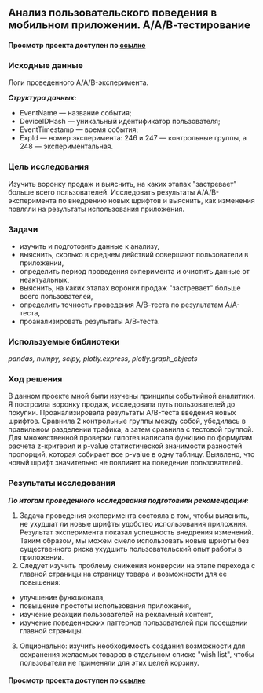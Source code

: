 ## Анализ пользовательского поведения в мобильном приложении. А/А/В-тестирование
#### Просмотр проекта доступен по [ссылке]()
### Исходные данные
Логи проведенного A/A/B-эксперимента. 

***Структура данных:***
* EventName — название события;
* DeviceIDHash — уникальный идентификатор пользователя;
* EventTimestamp — время события;
* ExpId — номер эксперимента: 246 и 247 — контрольные группы, а 248 — экспериментальная.
### Цель исследования
Изучить воронку продаж и выяснить, на каких этапах "застревает" больше всего пользователей. Исследовать результаты A/A/B-эксперимента по внедрению новых шрифтов и выяснить, как изменения повляли на результаты использования приложения.

### Задачи
* изучить и подготовить данные к анализу, 
* выяснить, сколько в среднем действий совершают пользователи в приложении, 
* определить период проведения экперимента и очистить данные от неактуальных,
* выяснить, на каких этапах воронки продаж "застревает" больше всего пользователей,
* определить точность проведения А/В-теста по результатам А/А-теста,
* проанализировать результаты А/В-теста.

### Используемые библиотеки
*pandas, numpy, scipy, plotly.express, plotly.graph_objects*

### Ход решения
В данном проекте мной были изучены принципы событийной аналитики. Я построила воронку продаж, исследовала путь пользователей до покупки. Проанализировала результаты A/B-теста введения новых шрифтов. Сравнила 2 контрольные группы между собой, убедилась в правильном разделении трафика, а затем сравнила с тестовой группой. Для множественной проверки гипотез  написала функцию по формулам расчета z-критерия и p-value статистической значимости разностей пропорций, которая собирает все p-value в одну таблицу. Выявлено, что новый шрифт значительно не повлияет на поведение пользователей.

### Результаты исследования

***По итогам проведенного исследования подготовили рекомендации:***
1. Задача проведения эксперимента состояла в том, чтобы выяснить, не ухудшат ли новые шрифты удобство использования приложния. Результат эксперимента показал успешность внедрения изменений. Таким образом, мы можем смело использовать новые шрифты без существенного риска ухудшить пользовательский опыт работы в приложении.
2. Следует изучить проблему снижения конверсии на этапе перехода с главной страницы на страницу товара и возможности для ее повышения: 
* улучшение функционала, 
* повышение простоты использования приложения, 
* изучение реакции пользователей на рекламный контент, 
* изучение поведенческих паттернов пользователей при посещении главной страницы.
3. Опционально: изучить необходимость создания возможности для сохранения желаемых товаров в отдельном списке "wish list", чтобы пользователи не применяли для этих целей корзину.

#### Просмотр проекта доступен по [ссылке]()